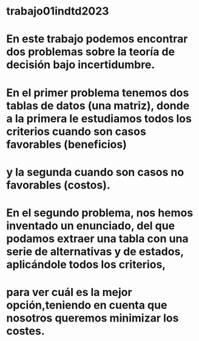 
# trabajo01indtd2023

# En este trabajo podemos encontrar dos problemas sobre la teoría de decisión bajo incertidumbre.
# En el primer problema tenemos dos tablas de datos (una matriz), donde a la primera le estudiamos todos los criterios cuando son casos favorables (beneficios)
# y la segunda cuando son casos no favorables (costos).

# En el segundo problema, nos hemos inventado un enunciado, del que podamos extraer una tabla con una serie de alternativas y de estados, aplicándole todos los criterios, 
# para ver cuál es la mejor opción,teniendo en cuenta que nosotros queremos minimizar los costes. 
